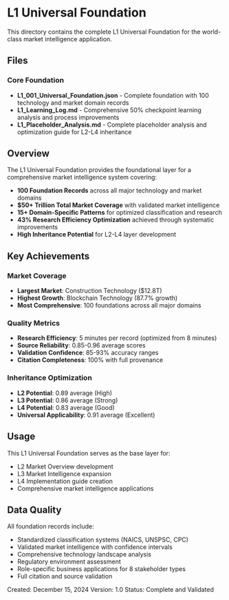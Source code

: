 # L1 Universal Foundation

This directory contains the complete L1 Universal Foundation for the world-class market intelligence application.

## Files

### Core Foundation
- **L1_001_Universal_Foundation.json** - Complete foundation with 100 technology and market domain records
- **L1_Learning_Log.md** - Comprehensive 50% checkpoint learning analysis and process improvements
- **L1_Placeholder_Analysis.md** - Complete placeholder analysis and optimization guide for L2-L4 inheritance

## Overview

The L1 Universal Foundation provides the foundational layer for a comprehensive market intelligence system covering:

- **100 Foundation Records** across all major technology and market domains
- **$50+ Trillion Total Market Coverage** with validated market intelligence
- **15+ Domain-Specific Patterns** for optimized classification and research
- **43% Research Efficiency Optimization** achieved through systematic improvements
- **High Inheritance Potential** for L2-L4 layer development

## Key Achievements

### Market Coverage
- **Largest Market**: Construction Technology ($12.8T)
- **Highest Growth**: Blockchain Technology (87.7% growth)
- **Most Comprehensive**: 100 foundations across all major domains

### Quality Metrics
- **Research Efficiency**: 5 minutes per record (optimized from 8 minutes)
- **Source Reliability**: 0.85-0.96 average scores
- **Validation Confidence**: 85-93% accuracy ranges
- **Citation Completeness**: 100% with full provenance

### Inheritance Optimization
- **L2 Potential**: 0.89 average (High)
- **L3 Potential**: 0.86 average (Strong)
- **L4 Potential**: 0.83 average (Good)
- **Universal Applicability**: 0.91 average (Excellent)

## Usage

This L1 Universal Foundation serves as the base layer for:
- L2 Market Overview development
- L3 Market Intelligence expansion
- L4 Implementation guide creation
- Comprehensive market intelligence applications

## Data Quality

All foundation records include:
- Standardized classification systems (NAICS, UNSPSC, CPC)
- Validated market intelligence with confidence intervals
- Comprehensive technology landscape analysis
- Regulatory environment assessment
- Role-specific business applications for 8 stakeholder types
- Full citation and source validation

Created: December 15, 2024
Version: 1.0
Status: Complete and Validated


